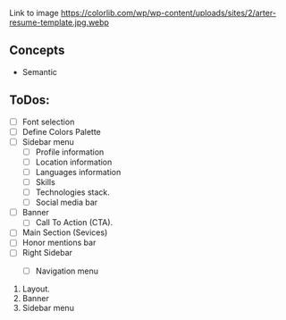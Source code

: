 Link to image
https://colorlib.com/wp/wp-content/uploads/sites/2/arter-resume-template.jpg.webp

## Concepts
* Semantic

## ToDos: 
- [ ] Font selection
- [ ] Define Colors Palette
- [ ] Sidebar menu
  - [ ] Profile information
  - [ ] Location information
  - [ ] Languages information
  - [ ] Skills
  - [ ] Technologies stack.
  - [ ] Social media bar
- [ ] Banner
  - [ ] Call To Action (CTA).
- [ ] Main Section (Sevices)
- [ ] Honor mentions bar
- [ ] Right Sidebar
  - [ ] Navigation menu
  

1. Layout. 
2. Banner
3. Sidebar menu
